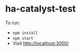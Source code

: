 # ha-catalyst-test

To run:
- `npm install`
- `npm start`
- Visit [http://localhost:3000/](http://localhost:3000/)
